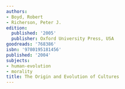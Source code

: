 ```yaml
---
authors:
- Boyd, Robert
- Richerson, Peter J.
edition:
  published: '2005'
  publisher: Oxford University Press, USA
goodreads: '768386'
isbn: '9780195181456'
published: '2004'
subjects:
- human-evolution
- morality
title: The Origin and Evolution of Cultures
---
```


